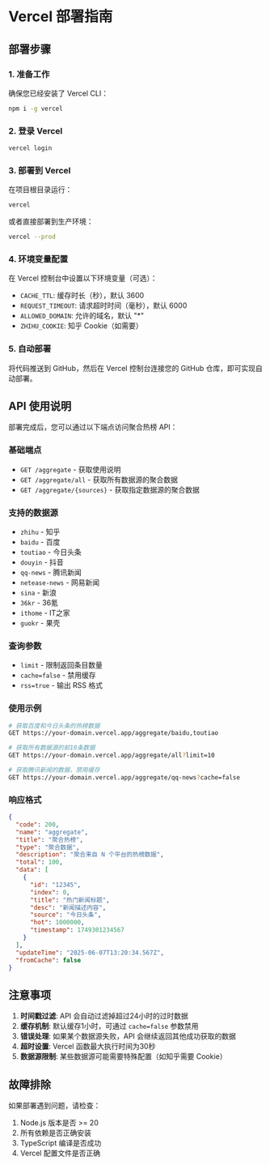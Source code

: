 # Vercel 部署指南

## 部署步骤

### 1. 准备工作
确保您已经安装了 Vercel CLI：
```bash
npm i -g vercel
```

### 2. 登录 Vercel
```bash
vercel login
```

### 3. 部署到 Vercel
在项目根目录运行：
```bash
vercel
```

或者直接部署到生产环境：
```bash
vercel --prod
```

### 4. 环境变量配置
在 Vercel 控制台中设置以下环境变量（可选）：

- `CACHE_TTL`: 缓存时长（秒），默认 3600
- `REQUEST_TIMEOUT`: 请求超时时间（毫秒），默认 6000
- `ALLOWED_DOMAIN`: 允许的域名，默认 "*"
- `ZHIHU_COOKIE`: 知乎 Cookie（如需要）

### 5. 自动部署
将代码推送到 GitHub，然后在 Vercel 控制台连接您的 GitHub 仓库，即可实现自动部署。

## API 使用说明

部署完成后，您可以通过以下端点访问聚合热榜 API：

### 基础端点
- `GET /aggregate` - 获取使用说明
- `GET /aggregate/all` - 获取所有数据源的聚合数据
- `GET /aggregate/{sources}` - 获取指定数据源的聚合数据

### 支持的数据源
- `zhihu` - 知乎
- `baidu` - 百度
- `toutiao` - 今日头条
- `douyin` - 抖音
- `qq-news` - 腾讯新闻
- `netease-news` - 网易新闻
- `sina` - 新浪
- `36kr` - 36氪
- `ithome` - IT之家
- `guokr` - 果壳

### 查询参数
- `limit` - 限制返回条目数量
- `cache=false` - 禁用缓存
- `rss=true` - 输出 RSS 格式

### 使用示例
```bash
# 获取百度和今日头条的热榜数据
GET https://your-domain.vercel.app/aggregate/baidu,toutiao

# 获取所有数据源的前10条数据
GET https://your-domain.vercel.app/aggregate/all?limit=10

# 获取腾讯新闻的数据，禁用缓存
GET https://your-domain.vercel.app/aggregate/qq-news?cache=false
```

### 响应格式
```json
{
  "code": 200,
  "name": "aggregate",
  "title": "聚合热榜",
  "type": "聚合数据",
  "description": "聚合来自 N 个平台的热榜数据",
  "total": 100,
  "data": [
    {
      "id": "12345",
      "index": 0,
      "title": "热门新闻标题",
      "desc": "新闻描述内容",
      "source": "今日头条",
      "hot": 1000000,
      "timestamp": 1749301234567
    }
  ],
  "updateTime": "2025-06-07T13:20:34.567Z",
  "fromCache": false
}
```

## 注意事项

1. **时间戳过滤**: API 会自动过滤掉超过24小时的过时数据
2. **缓存机制**: 默认缓存1小时，可通过 `cache=false` 参数禁用
3. **错误处理**: 如果某个数据源失败，API 会继续返回其他成功获取的数据
4. **超时设置**: Vercel 函数最大执行时间为30秒
5. **数据源限制**: 某些数据源可能需要特殊配置（如知乎需要 Cookie）

## 故障排除

如果部署遇到问题，请检查：
1. Node.js 版本是否 >= 20
2. 所有依赖是否正确安装
3. TypeScript 编译是否成功
4. Vercel 配置文件是否正确

